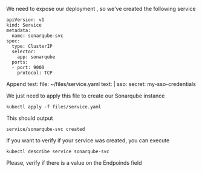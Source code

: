 We need to expose our deployment , so we've created the following service

```copy
apiVersion: v1
kind: Service
metadata:
  name: sonarqube-svc
spec:
  type: ClusterIP
  selector:
    app: sonarqube
  ports:
  - port: 9000
    protocol: TCP
```

Append test:
file: ~/files/service.yaml
text: |
        sso:
          secret: my-sso-credentials

We just need to apply this file to create our Sonarqube instance
```execute
kubectl apply -f files/service.yaml
```
This should output
```
service/sonarqube-svc created
```
If you want to verify if your service was created, you can execute
```execute
kubectl describe service sonarqube-svc
```
Please, verify if there is a value on the Endpoinds field
